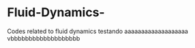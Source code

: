 # Fluid-Dynamics-
Codes related to fluid dynamics 
testando aaaaaaaaaaaaaaaaaaa
vbbbbbbbbbbbbbbbbbbb
